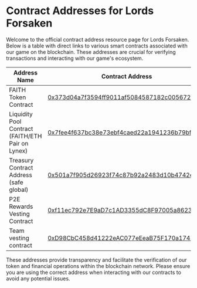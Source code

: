 # Contract Addresses for Lords Forsaken

Welcome to the official contract address resource page for Lords Forsaken. Below is a table with direct links to various smart contracts associated with our game on the blockchain. These addresses are crucial for verifying transactions and interacting with our game's ecosystem.

| Address Name                   | Contract Address                                                                                             |
|-------------------------------|--------------------------------------------------------------------------------------------------------------|
| FAITH Token Contract           | [0x373d04a7f3594ff9011af5084587182c0056721e](https://lineascan.build/token/0x373d04a7f3594ff9011af5084587182c0056721e) |
| Liquidity Pool Contract (FAITH/ETH Pair on Lynex) | [0x7fee4f637bc38e73ebf4caed22a1941236b79bf4](https://lineascan.build/address/0x7fee4f637bc38e73ebf4caed22a1941236b79bf4#code) |
| Treasury Contract Address (safe global)     | [0x501a7f905d26923f74c87b92a2483d10b4742e73](https://lineascan.build/address/0x501a7f905d26923f74c87b92a2483d10b4742e73) |
| P2E Rewards Vesting Contract   | [0xf11ec792e7E9aD7c1AD3355dC8F97005a8623890](https://lineascan.build/address/0xf11ec792e7E9aD7c1AD3355dC8F97005a8623890) |
| Team vesting contract  | [0xD98CbC458d41222eAC077eEeaB75F170a1743A95](https://lineascan.build/address/0xD98CbC458d41222eAC077eEeaB75F170a1743A95) |

These addresses provide transparency and facilitate the verification of our token and financial operations within the blockchain network. Please ensure you are using the correct address when interacting with our contracts to avoid any potential issues.

